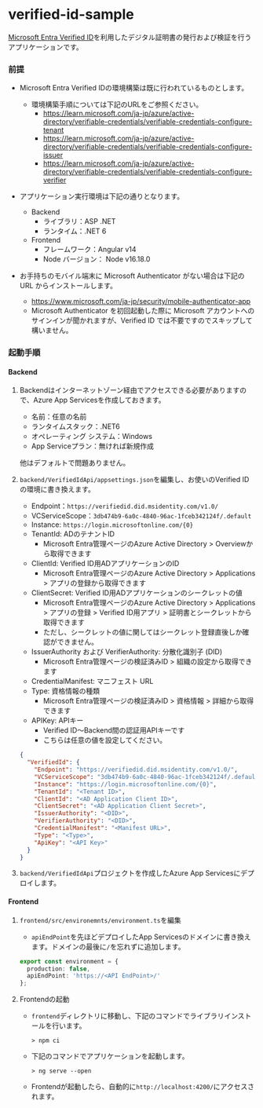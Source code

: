 # verified-id-sample
[Microsoft Entra Verified ID](https://learn.microsoft.com/ja-jp/azure/active-directory/verifiable-credentials/decentralized-identifier-overview)を利用したデジタル証明書の発行および検証を行うアプリケーションです。

### 前提
- Microsoft Entra Verified IDの環境構築は既に行われているものとします。
  - 環境構築手順については下記のURLをご参照ください。
    - https://learn.microsoft.com/ja-jp/azure/active-directory/verifiable-credentials/verifiable-credentials-configure-tenant
    - https://learn.microsoft.com/ja-jp/azure/active-directory/verifiable-credentials/verifiable-credentials-configure-issuer
    - https://learn.microsoft.com/ja-jp/azure/active-directory/verifiable-credentials/verifiable-credentials-configure-verifier

- アプリケーション実行環境は下記の通りとなります。
  - Backend
    - ライブラリ：ASP .NET
    - ランタイム：.NET 6
  - Frontend
    - フレームワーク：Angular v14
    - Node バージョン： Node v16.18.0

- お手持ちのモバイル端末に Microsoft Authenticator がない場合は下記の URL からインストールします。
   - https://www.microsoft.com/ja-jp/security/mobile-authenticator-app
   - Microsoft Authenticator を初回起動した際に Microsoft アカウントへのサインインが聞かれますが、Verified ID では不要ですのでスキップして構いません。

### 起動手順
#### Backend
1. Backendはインターネットゾーン経由でアクセスできる必要がありますので、Azure App Servicesを作成しておきます。
    - 名前：任意の名前
    - ランタイムスタック：.NET6
    - オペレーティング システム：Windows
    - App Serviceプラン：無ければ新規作成

    他はデフォルトで問題ありません。

1. `backend/VerifiedIdApi/appsettings.json`を編集し、お使いのVerified IDの環境に書き換えます。
    - Endpoint：`https://verifiedid.did.msidentity.com/v1.0/`
    - VCServiceScope：`3db474b9-6a0c-4840-96ac-1fceb342124f/.default`
    - Instance: `https://login.microsoftonline.com/{0}`
    - TenantId: ADのテナントID
        - Microsoft Entra管理ページのAzure Active Directory > Overviewから取得できます
    - ClientId: Verified ID用ADアプリケーションのID
        - Microsoft Entra管理ページのAzure Active Directory > Applications > アプリの登録から取得できます
    - ClientSecret: Verified ID用ADアプリケーションのシークレットの値
        - Microsoft Entra管理ページのAzure Active Directory > Applications > アプリの登録 > Verified ID用アプリ > 証明書とシークレットから取得できます
        - ただし、シークレットの値に関してはシークレット登録直後しか確認ができません。
    - IssuerAuthority および VerifierAuthority: 分散化識別子 (DID)
        - Microsoft Entra管理ページの検証済みID > 組織の設定から取得できます
    - CredentialManifest: マニフェスト URL
    - Type: 資格情報の種類
        - Microsoft Entra管理ページの検証済みID > 資格情報 > 詳細から取得できます
    - APIKey: APIキー
        - Verified ID～Backend間の認証用APIキーです
        - こちらは任意の値を設定してください。

    ```json
    {
      "VerifiedId": {
        "Endpoint": "https://verifiedid.did.msidentity.com/v1.0/",
        "VCServiceScope": "3db474b9-6a0c-4840-96ac-1fceb342124f/.default",
        "Instance": "https://login.microsoftonline.com/{0}",
        "TenantId": "<Tenant ID>",
        "ClientId": "<AD Application Client ID>",
        "ClientSecret": "<AD Application Client Secret>",
        "IssuerAuthority": "<DID>",
        "VerifierAuthority": "<DID>",
        "CredentialManifest": "<Manifest URL>",
        "Type": "<Type>",
        "ApiKey": "<API Key>"
      }
    }
    ```
 1. `backend/VerifiedIdApi`プロジェクトを作成したAzure App Servicesにデプロイします。
 
 #### Frontend
 1. `frontend/src/environemnts/environment.ts`を編集
    - `apiEndPoint`を先ほどデプロイしたApp Servicesのドメインに書き換えます。ドメインの最後に`/`を忘れずに追加します。
    
    ```ts
    export const environment = {
      production: false,
      apiEndPoint: 'https://<API EndPoint>/'
    };
    ```
 1. Frontendの起動
    - `frontend`ディレクトリに移動し、下記のコマンドでライブラリインストールを行います。
      ```
      > npm ci
      ```
    - 下記のコマンドでアプリケーションを起動します。
      ```
      > ng serve --open
      ```
    - Frontendが起動したら、自動的に`http://localhost:4200/`にアクセスされます。

